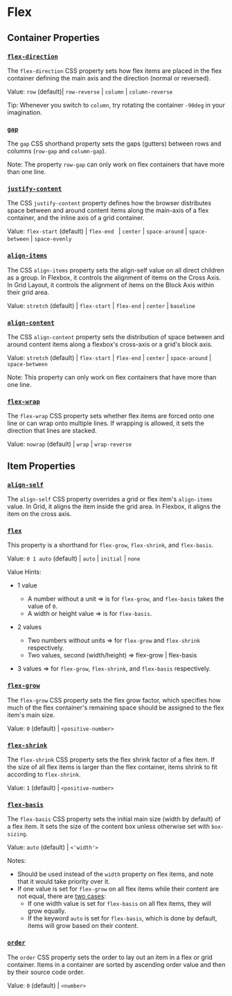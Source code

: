 # Flex

## Container Properties

### [`flex-direction`](https://developer.mozilla.org/en-US/docs/Web/CSS/flex-direction)

The `flex-direction` CSS property sets how flex items are placed in the flex container defining the main axis and the direction (normal or reversed).

Value: `row` (default)| `row-reverse` | `column` | `column-reverse`

Tip: Whenever you switch to `column`, try rotating the container `-90deg` in your imagination.

### [`gap`](https://developer.mozilla.org/en-US/docs/Web/CSS/gap)

The `gap` CSS shorthand property sets the gaps (gutters) between rows and columns (`row-gap` and `column-gap`).

Note: The property `row-gap` can only work on flex containers that have more than one line.

### [`justify-content`](https://developer.mozilla.org/en-US/docs/Web/CSS/justify-content)

The CSS `justify-content` property defines how the browser distributes space between and around content items along the main-axis of a flex container, and the inline axis of a grid container.

Value: `flex-start` (default) | `flex-end ` | `center` | `space-around` | `space-between` | `space-evenly`

### [`align-items`](https://developer.mozilla.org/en-US/docs/Web/CSS/align-items)

The CSS `align-items` property sets the align-self value on all direct children as a group. In Flexbox, it controls the alignment of items on the Cross Axis. In Grid Layout, it controls the alignment of items on the Block Axis within their grid area.

Value: `stretch` (default) | `flex-start` | `flex-end` | `center` | `baseline`

### [`align-content`](https://developer.mozilla.org/en-US/docs/Web/CSS/align-content)

The CSS `align-content` property sets the distribution of space between and around content items along a flexbox's cross-axis or a grid's block axis.

Value: `stretch` (default) | `flex-start` | `flex-end` | `center` | `space-around` | `space-between`

Note: This property can only work on flex containers that have more than one line.

### [`flex-wrap`](https://developer.mozilla.org/en-US/docs/Web/CSS/flex-wrap)

The `flex-wrap` CSS property sets whether flex items are forced onto one line or can wrap onto multiple lines. If wrapping is allowed, it sets the direction that lines are stacked.

Value: `nowrap` (default) | `wrap` | `wrap-reverse`

## Item Properties

### [`align-self`](https://developer.mozilla.org/en-US/docs/Web/CSS/align-self)

The `align-self` CSS property overrides a grid or flex item's `align-items` value. In Grid, it aligns the item inside the grid area. In Flexbox, it aligns the item on the cross axis.

### [`flex`](https://developer.mozilla.org/en-US/docs/Web/CSS/flex)

This property is a shorthand for `flex-grow`, `flex-shrink`, and `flex-basis`.

Value: `0 1 auto` (default) | `auto` | `initial` | `none`

Value Hints:

- 1 value

  - A number without a unit => is for `flex-grow`, and `flex-basis` takes the value of `0`.
  - A width or height value => is for `flex-basis`.

- 2 values

  - Two numbers without units => for `flex-grow` and `flex-shrink` respectively.
  - Two values, second (width/height) => flex-grow | flex-basis

- 3 values => for `flex-grow`, `flex-shrink`, and `flex-basis` respectively.

### [`flex-grow`](https://developer.mozilla.org/en-US/docs/Web/CSS/flex-grow)

The `flex-grow` CSS property sets the flex grow factor, which specifies how much of the flex container's remaining space should be assigned to the flex item's main size.

Value: `0` (default) | `<positive-number>`

### [`flex-shrink`](https://developer.mozilla.org/en-US/docs/Web/CSS/flex-shrink)

The `flex-shrink` CSS property sets the flex shrink factor of a flex item. If the size of all flex items is larger than the flex container, items shrink to fit according to `flex-shrink`.

Value: `1` (default) | `<positive-number>`

### [`flex-basis`](https://developer.mozilla.org/en-US/docs/Web/CSS/flex-basis)

The `flex-basis` CSS property sets the initial main size (width by default) of a flex item. It sets the size of the content box unless otherwise set with `box-sizing`.

Value: `auto` (default) | `<'width'>`

Notes:

- Should be used instead of the `width` property on flex items, and note that it would take priority over it.
- If one value is set for `flex-grow` on all flex items while their content are not equal, there are [two cases](./flex-basis/index.html):
  - If one width value is set for `flex-basis` on all flex items, they will grow equally.
  - If the keyword `auto` is set for `flex-basis`, which is done by default, items will grow based on their content.

### [`order`](https://developer.mozilla.org/en-US/docs/Web/CSS/order)

The `order` CSS property sets the order to lay out an item in a flex or grid container. Items in a container are sorted by ascending order value and then by their source code order.

Value: `0` (default) | `<number>`
